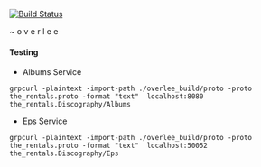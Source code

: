 [![Build Status](https://cloud.drone.io/api/badges/davisvansant/overlee/status.svg)](https://cloud.drone.io/davisvansant/overlee)

~ o v e r l e e  

#### Testing

- Albums Service
```
grpcurl -plaintext -import-path ./overlee_build/proto -proto the_rentals.proto -format "text"  localhost:8080 the_rentals.Discography/Albums
```
- Eps Service
```
grpcurl -plaintext -import-path ./overlee_build/proto -proto the_rentals.proto -format "text"  localhost:50052 the_rentals.Discography/Eps
```
